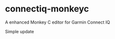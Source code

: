 connectiq-monkeyc
=================

A enhanced Monkey C editor for Garmin Connect IQ

Simple update
